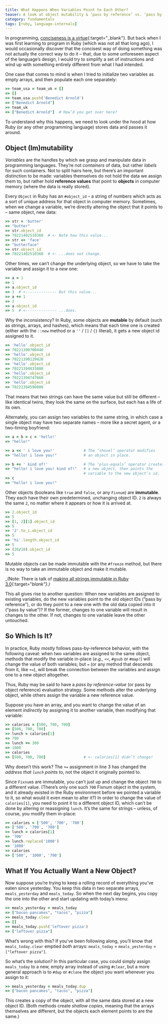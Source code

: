 ```yaml
---
title: What Happens When Variables Point to Each Other?
teaser: A look at object mutability & ‘pass by reference’ vs. ‘pass by value’, and how they affect the behavior of variables in Ruby.
category: fundamentals
tags: [ruby, language-internals]
---
```


In programming, [conciseness is a virtue][sip]{:target="_blank"}. But back when I was first learning to program in Ruby (which was not all that long ago), I would occasionally discover that the concisest way of doing something was not actually the correct way to do it – that, due to some unforeseen aspect of the language’s design, I would try to simplify a set of instructions and wind up with something entirely different from what I had intended. 

One case that comes to mind is when I tried to initialize two variables as empty arrays, and then populate each one separately:

~~~ ruby
>> team_usa = team_uk = []
=> []
>> team_usa.push('Benedict Arnold')
=> ["Benedict Arnold"]
>> team_uk
=> ["Benedict Arnold"]  # How’d you get over here?
~~~

To understand why this happens, we need to look under the hood at how Ruby (or any other programming language) stores data and passes it around.

Object (Im)mutability
---------------------

<dfn>Variables</dfn> are the handles by which we grasp and manipulate data in programming languages. They’re not _containers_ of data, but rather _labels_ for such containers. Not to split hairs here, but there’s an important distinction to be made: variables themselves do not hold the data we assign them to, but rather hold **reference values** that point to **objects** in computer memory (where the data is really stored).

Every `Object` in Ruby has an `#object_id` – a string of numbers which acts as a sort of unique address for that object in computer memory. Sometimes, when we change a variable, we’re directly altering the object that it points to – same object, new data: 

~~~ ruby
>> str = 'butter'
=> "butter"
>> str.object_id
=> 70221402510360  # <- Note how this value...
>> str << 'face'
=> "butterface"
>> str.object_id
=> 70221402510360  # <- ...does not change.
~~~

Other times, we can’t change the underlying object, so we have to take the variable and assign it to a _new_ one:

~~~ ruby
>> a = 1
=> 1
>> a.object_id
=> 3  # <-------------- But this value...
>> a += 1
=> 2
>> a.object_id
=> 5  # <-------------- ...does.
~~~

Why the inconsistency? In Ruby, some objects are **mutable** by default (such as strings, arrays, and hashes), which means that each time one is created (either with the `::new` method or a `''` / `[]` / `{}` literal), it gets a new object id assigned to it. 

~~~ ruby
>> 'hello'.object_id
=> 70221390700440
>> 'hello'.object_id
=> 70221390129420
>> 'hello'.object_id
=> 70221394833080
>> 'hello'.object_id
=> 70221394747660
>> 'hello'.object_id
=> 70221394590800
~~~

That means that two strings can have the same value but still be different – like identical twins, they look the same on the surface, but each has a life of its own.

Alternately, you can assign two variables to the same string, in which case a single object may have two separate names – more like a secret agent, or a two-timing boyfriend:

~~~ ruby
>> a = b = c = 'hello!'
=> "hello!"

>> a << ' i love you!'             # The ‘shovel’ operator modifies
=> "hello! i love you!"            # an object in place.

>> b += ' kind of!'                # The ‘plus-equals’ operator creates
=> "hello! i love you! kind of!"   # a new object, then points the 
                                   # variable to the new object’s id.
>> c
=> "hello! i love you!"
~~~

Other objects (booleans like `true` and `false`, or any `Fixnum`) are **immutable**. They each have their own predetermined, unchanging object ID. `2` is always the same `2`, no matter where it appears or how it is arrived at.

~~~ ruby
>> 2.object_id
=> 5
>> [1, 2][1].object_id
=> 5
>> '2'.to_i.object_id
=> 5
>> 'hi'.length.object_id
=> 5
>> (20/10).object_id
=> 5
~~~

Mutable objects can be made immutable with the `#freeze` method, but there is no way to take an immutable object and make it mutable.

_(Note: There is talk of [making all strings immutable in Ruby 3.0][tweet]{:target="_blank"}.)_

This all gives rise to another question: When new variables are assigned to existing variables, do the new variables point to the old object IDs (“pass by reference”), or do they point to a new one with the old data copied into it (“pass by value”)? If the former, changes to one variable will result in changes to the other. If not, changes to one variable leave the other untouched. 

So Which Is It?
---------------

In practice, Ruby _mostly_ follows pass-by-reference behavior, with the following caveat: when two variables are assigned to the same object, methods that modify the variable in-place (<i class="foreign">e.g.,</i> `<<`, `#gsub` or `#map!`) will change the value of both variables; but `=` (or any method that descends from it, like `+=`), will break the connection between the variables and assign one to a new object altogether.

Thus, Ruby may be said to have a <dfn>pass by reference-value</dfn> (or pass by object reference) evaluation strategy. Some methods alter the underlying object, while others assign the variable a new reference value.

Suppose you have an array, and you want to change the value of an element _indirectly_ by assigning it to another variable, then modifying that variable:

~~~ ruby
>> calories = [500, 700, 700]
=> [500, 700, 700]
>> lunch = calories[1]
=> 700
>> lunch += 300
=> 1000 
>> calories
=> [500, 700, 700]                 # <- calories[1] didn’t change!
~~~

Why doesn’t this work? The `+=` assignment in line 3 has changed the _address that `lunch` points to_, not the object it originally pointed to.

Since `Fixnum`s are immutable, you can’t just up and change the object `700` to a different value. (There’s only one such `700` Fixnum object in the system, and it already existed in the Ruby environment before we pointed a variable to it, so what would it even mean to alter it?) In order to change the value of `calories[1]`, you need to point it to a different object ID, which can’t be done by altering or reassigning `lunch`. It’s the same for strings – unless, of course, you modify them in-place:

~~~ ruby
>> calories = ['500', '700', '700']
=> ['500', '700', '700']
>> lunch = calories[1]
=> '700'
>> lunch.replace('1000')
=> '1000' 
>> calories
=> ['500', '1000', '700']
~~~

What If You Actually Want a New Object?
---------------------------------------

Now suppose you’re trying to keep a rolling record of everything you’ve eaten since yesterday. You keep this data in two separate arrays, `meals_yesterday` and `meals_today`. So when the next day begins, you copy the one into the other and start updating with today’s menu:

~~~ ruby
>> meals_yesterday = meals_today
=> ["bacon pancakes", "tacos", "pizza"]
>> meals_today.clear
=> []
>> meals_today.push('leftover pizza')
=> ["leftover pizza"]
~~~

What’s wrong with this? If you’ve been following along, you’ll know that `meals_today.clear` emptied _both_ arrays: `meals_today` = `meals_yesterday` = `["leftover pizza"]`.

So what’s the solution? In this particular case, you could simply assign `meals_today` to a new, empty array instead of using `#clear`, but a more general approach is to `#dup` or `#clone` the object you want whenever you assign to it:

~~~ ruby
>> meals_yesterday = meals_today.dup
=> ["bacon pancakes", "tacos", "pizza"]
~~~

This creates a copy of the object, with all the same data stored at a new object ID. (Both methods create <dfn>shallow copies</dfn>, meaning that the arrays themselves are different, but the objects each element points to are the same.)

[sip]: http://www.paulgraham.com/power.html
[tweet]: https://twitter.com/yukihiro_matz/status/634386185507311616?lang=en
